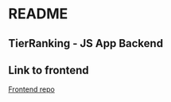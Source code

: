# README

## TierRanking - JS App Backend

## Link to frontend

[Frontend repo](https://github.com/tsbrun/tier-ranking-frontend)
